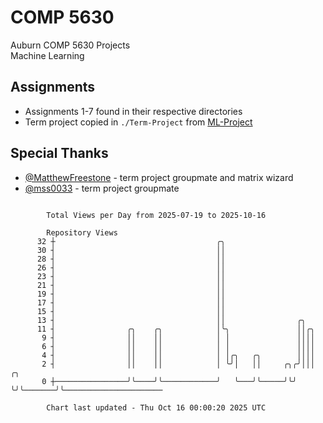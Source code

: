 # COMP 5630
Auburn COMP 5630 Projects  
Machine Learning

## Assignments
- Assignments 1-7 found in their respective directories
- Term project copied in `./Term-Project` from [ML-Project](https://github.com/wumphlett/ML-Project)

## Special Thanks
- [@MatthewFreestone](https://github.com/MatthewFreestone) - term project groupmate and matrix wizard
- [@mss0033](https://github.com/mss0033) - term project groupmate

```

        Total Views per Day from 2025-07-19 to 2025-10-16

        Repository Views
      32 ┼                                    ╭╮
      30 ┤                                    ││
      28 ┤                                    ││
      26 ┤                                    ││
      23 ┤                                    ││
      21 ┤                                    ││
      19 ┤                                    ││
      17 ┤                                    ││
      15 ┤                                    ││
      13 ┤                                    ││                ╭╮
      11 ┤                ╭╮    ╭╮            │╰╮               ││╭╮
       9 ┤                ││    ││            │ │               ││││
       6 ┤                ││    ││            │ │               ││││
       4 ┤                ││    ││            │ │╭╮   ╭╮        ││││
       2 ┤                ││    ││            │ ╰╯│   ││     ╭╮╭╯│││       ╭╮
       0 ┼────────────────╯╰────╯╰────────────╯   ╰───╯╰─────╯╰╯ ╰╯╰───────╯╰──────────────────────

        Chart last updated - Thu Oct 16 00:00:20 2025 UTC
        
```
